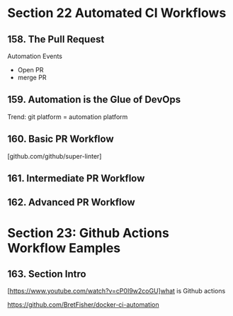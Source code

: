 # Section 22 Automated CI Workflows

## 158. The Pull Request
Automation Events
- Open PR
- merge PR

## 159. Automation is the Glue of DevOps
Trend: git platform = automation platform

## 160. Basic PR Workflow
[github.com/github/super-linter]

## 161. Intermediate PR Workflow
## 162. Advanced PR Workflow

# Section 23: Github Actions Workflow Eamples

## 163. Section Intro
[https://www.youtube.com/watch?v=cP0I9w2coGU]what is Github actions

https://github.com/BretFisher/docker-ci-automation